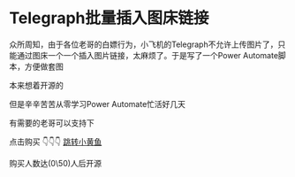 # Telegraph批量插入图床链接



众所周知，由于各位老哥的白嫖行为，小飞机的Telegraph不允许上传图片了，只能通过图床一个一个插入图片链接，太麻烦了。于是写了一个Power Automate脚本，方便做套图

本来想着开源的 

但是辛辛苦苦从零学习Power Automate忙活好几天 

有需要的老哥可以支持下

点击购买 👇👇👇 [跳转小黄鱼](https://m.tb.cn/h.T9Oydzr?tk=2dh5eddu3GmHU071)

购买人数达(0\50)人后开源
